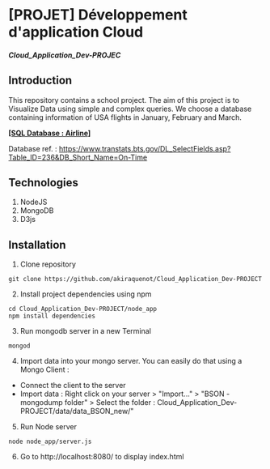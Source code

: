 # [PROJET] Développement d'application Cloud

##### Cloud_Application_Dev-PROJEC

## Introduction
This repository contains a school project.
The aim of this project is to Visualize Data using simple and complex queries.
We choose a database containing information of USA flights in January, February and March.

<a href="https://relational.fit.cvut.cz/dataset/Airline"><b>[SQL Database : Airline]</b></a>

Database ref. : https://www.transtats.bts.gov/DL_SelectFields.asp?Table_ID=236&DB_Short_Name=On-Time
## Technologies

1. NodeJS
2. MongoDB
3. D3js

## Installation

1. Clone repository
```
git clone https://github.com/akiraquenot/Cloud_Application_Dev-PROJECT
```

2. Install project dependencies using npm
```
cd Cloud_Application_Dev-PROJECT/node_app
npm install dependencies
```

3. Run mongodb server in a new Terminal
```
mongod
```

4. Import data into your mongo server. You can easily do that using a Mongo Client :
  * Connect the client to the server
  * Import data : Right click on your server > "Import..." > "BSON - mongodump folder" > Select the folder : Cloud_Application_Dev-PROJECT/data/data_BSON_new/"

5. Run Node server
```
node node_app/server.js
```

6. Go to http://localhost:8080/ to display index.html
